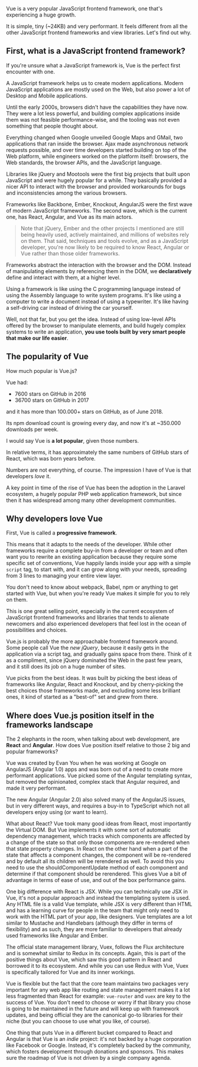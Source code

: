 Vue is a very popular JavaScript frontend framework, one that's experiencing a huge growth.

It is simple, tiny (~24KB) and very performant. It feels different from all the other JavaScript frontend frameworks and view libraries. Let's find out why.

## First, what is a JavaScript frontend framework?

If you're unsure what a JavaScript framework is, Vue is the perfect first encounter with one.

A JavaScript framework helps us to create modern applications. Modern JavaScript applications are mostly used on the Web, but also power a lot of Desktop and Mobile applications.

Until the early 2000s, browsers didn't have the capabilities they have now. They were a lot less powerful, and building complex applications inside them was not feasible performance-wise, and the tooling was not even something that people thought about.

Everything changed when Google unveiled Google Maps and GMail, two applications that ran inside the browser. Ajax made asynchronous network requests possible, and over time developers started building on top of the Web platform, while engineers worked on the platform itself: browsers, the Web standards, the browser APIs, and the JavaScript language.

Libraries like jQuery and Mootools were the first big projects that built upon JavaScript and were hugely popular for a while. They basically provided a nicer API to interact with the browser and provided workarounds for bugs and inconsistencies among the various browsers.

Frameworks like Backbone, Ember, Knockout, AngularJS were the first wave of modern JavaScript frameworks. The second wave, which is the current one, has React, Angular, and Vue as its main actors.

> Note that jQuery, Ember and the other projects I mentioned are still being heavily used, actively maintained, and millions of websites rely on them. That said, techniques and tools evolve, and as a JavaScript developer, you're now likely to be required to know React, Angular or Vue rather than those older frameworks.

Frameworks abstract the interaction with the browser and the DOM. Instead of manipulating elements by referencing them in the DOM, we **declaratively** define and interact with them, at a higher level.

Using a framework is like using the C programming language instead of using the Assembly language to write system programs. It's like using a computer to write a document instead of using a typewriter. It's like having a self-driving car instead of driving the car yourself.

Well, not that far, but you get the idea. Instead of using low-level APIs offered by the browser to manipulate elements, and build hugely complex systems to write an application, **you use tools built by very smart people that make our life easier**.

## The popularity of Vue

How much popular is Vue.js?

Vue had:

- 7600 stars on GitHub in 2016
- 36700 stars on GitHub in 2017

and it has more than 100.000+ stars on GitHub, as of June 2018.

Its npm download count is growing every day, and now it's at ~350.000 downloads per week.

I would say Vue is **a lot popular**, given those numbers.

In relative terms, it has approximately the same numbers of GitHub stars of React, which was born years before.

Numbers are not everything, of course. The impression I have of Vue is that developers *love* it.

A key point in time of the rise of Vue has been the adoption in the Laravel ecosystem, a hugely popular PHP web application framework, but since then it has widespread among many other development communities.

## Why developers love Vue

First, Vue is called a **progressive framework**.

This means that it adapts to the needs of the developer. While other frameworks require a complete buy-in from a developer or team and often want you to rewrite an existing application because they require some specific set of conventions, Vue happily lands inside your app with a simple `script` tag, to start with, and it can grow along with your needs, spreading from 3 lines to managing your entire view layer.

You don't need to know about webpack, Babel, npm or anything to get started with Vue, but when you're ready Vue makes it simple for you to rely on them.

This is one great selling point, especially in the current ecosystem of JavaScript frontend frameworks and libraries that tends to alienate newcomers and also experienced developers that feel lost in the ocean of possibilities and choices.

Vue.js is probably the more approachable frontend framework around. Some people call Vue the *new jQuery*, because it easily gets in the application via a script tag, and gradually gains space from there. Think of it as a compliment, since jQuery dominated the Web in the past few years, and it still does its job on a huge number of sites.

Vue picks from the best ideas. It was built by picking the best ideas of frameworks like Angular, React and Knockout, and by cherry-picking the best choices those frameworks made, and excluding some less brilliant ones, it kind of started as a "best-of" set and grew from there.

## Where does Vue.js position itself in the frameworks landscape

The 2 elephants in the room, when talking about web development, are **React** and **Angular**. How does Vue position itself relative to those 2 big and popular frameworks?

Vue was created by Evan You when he was working at Google on AngularJS (Angular 1.0) apps and was born out of a need to create more performant applications. Vue picked some of the Angular templating syntax, but removed the opinionated, complex stack that Angular required, and made it very performant.

The new Angular (Angular 2.0) also solved many of the AngularJS issues, but in very different ways, and requires a buy-in to TypeScript which not all developers enjoy using (or want to learn).

What about React? Vue took many good ideas from React, most importantly the Virtual DOM. But Vue implements it with some sort of automatic dependency management, which tracks which components are affected by a change of the state so that only those components are re-rendered when that state property changes. In React on the other hand when a part of the state that affects a component changes, the component will be re-rendered and by default all its children will be rerendered as well. To avoid this you need to use the shouldComponentUpdate method of each component and determine if that component should be rerendered. This gives Vue a bit of advantage in terms of ease of use, and out of the box performance gains.

One big difference with React is JSX. While you can technically use JSX in Vue, it's not a popular approach and instead the templating system is used. Any HTML file is a valid Vue template, while JSX is very different than HTML and has a learning curve for people in the team that might only need to work with the HTML part of your app, like designers. Vue templates are a lot similar to Mustache and Handlebars (although they differ in terms of flexibility) and as such, they are more familiar to developers that already used frameworks like Angular and Ember.

The official state management library, Vuex, follows the Flux architecture and is somewhat similar to Redux in its concepts. Again, this is part of the positive things about Vue, which saw this good pattern in React and borrowed it to its ecosystem. And while you can use Redux with Vue, Vuex is specifically tailored for Vue and its inner workings.

Vue is flexible but the fact that the core team maintains two packages very important for any web app like routing and state management makes it a lot less fragmented than React for example: `vue-router` and `vuex` are key to the success of Vue. You don't need to choose or worry if that library you chose is going to be maintained in the future and will keep up with framework updates, and being official they are the canonical go-to libraries for their niche (but you can choose to use what you like, of course).

One thing that puts Vue in a different bucket compared to React and Angular is that Vue is an *indie* project: it's not backed by a huge corporation like Facebook or Google. Instead, it's completely backed by the community, which fosters development through donations and sponsors. This makes sure the roadmap of Vue is not driven by a single company agenda.

